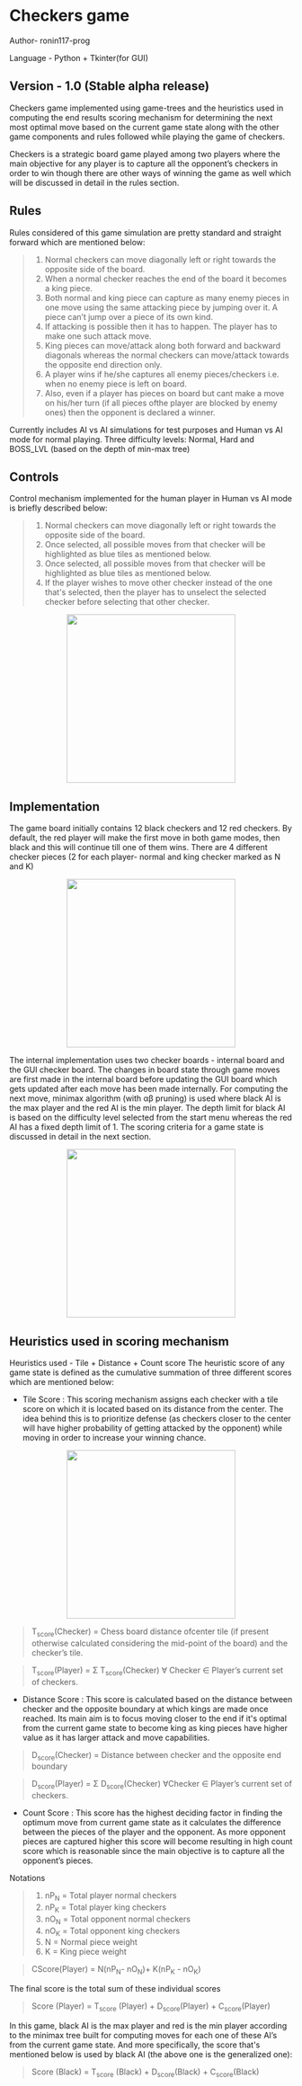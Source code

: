 # Checkers game
Author- ronin117-prog

Language - Python + Tkinter(for GUI)

## Version - 1.0 (Stable alpha release)

Checkers game implemented using game-trees and the heuristics used in computing the end results scoring mechanism for determining the next most optimal move based on the current game state along with the other game components and rules followed while playing the game of checkers.

Checkers is a strategic board game played among two players where the main objective for any player is to capture all the opponent’s checkers in order to win though there are other ways of winning the game as well which will be discussed in detail in the rules section.

## Rules

Rules considered of this game simulation are pretty standard and straight forward which are mentioned below:
> 1. Normal checkers can move diagonally left or right towards the opposite side of the board.
> 2. When a normal checker reaches the end of the board it becomes a king piece.
> 3. Both normal and king piece can capture as many enemy pieces in one move using the same attacking piece by jumping over it. A piece can’t jump over a piece of its own kind.
> 4. If attacking is possible then it has to happen. The player has to make one such attack move.
> 5. King pieces can move/attack along both forward and backward diagonals whereas the normal checkers can move/attack towards the opposite end direction only.
> 6. A player wins if he/she captures all enemy pieces/checkers i.e. when no enemy piece is left on board.
> 7. Also, even if a player has pieces on board but cant make a move on his/her turn (if all pieces ofthe player are blocked by enemy ones) then the opponent is declared a winner.

Currently includes AI vs AI simulations for test purposes and Human vs AI mode for normal playing.
Three difficulty levels: Normal, Hard and BOSS_LVL (based on the depth of min-max tree)

## Controls

Control mechanism implemented for the human player in Human vs AI mode is briefly described below:
> 1. Normal checkers can move diagonally left or right towards the opposite side of the board.
> 2. Once selected, all possible moves from that checker will be highlighted as blue tiles as mentioned below.
> 3. Once selected, all possible moves from that checker will be highlighted as blue tiles as mentioned below.
> 4. If the player wishes to move other checker instead of the one that's selected, then the player has to unselect the selected checker before selecting that other checker.

<p align="center">
  <img width="300" height="300" src="https://user-images.githubusercontent.com/68694355/123746129-d72f5c80-d8ce-11eb-97ca-4b480c920e4f.PNG">
</p>

## Implementation

The game board initially contains 12 black checkers and 12 red checkers. By default, the red player will make the first move in both game modes, then black and this will continue till one of them wins. There are 4 different checker pieces (2 for each player- normal and king checker marked as N and K)

<p align="center">
  <img width="300" height="300" src="https://user-images.githubusercontent.com/68694355/123748709-304cbf80-d8d2-11eb-9299-3606cf5a7cc8.PNG">
</p>

The internal implementation uses two checker boards - internal board and the GUI checker board.
The changes in board state through game moves are first made in the internal board before updating the GUI board which gets updated after each move has been made internally.
For computing the next move, minimax algorithm (with αβ pruning) is used where black AI is the max player and the red AI is the min player. The depth
limit for black AI is based on the difficulty level selected from the start menu whereas the red AI has a fixed depth limit of 1. The scoring criteria for a game state is discussed in detail in the next section.

<p align="center">
  <img width="300" height="300" src="https://user-images.githubusercontent.com/68694355/123746459-4b6a0000-d8cf-11eb-9528-ddd72b370a4d.PNG">
</p>

## Heuristics used in scoring mechanism

Heuristics used - Tile + Distance + Count score
The heuristic score of any game state is defined as the cumulative summation of three different scores which are mentioned below:
- Tile Score : This scoring mechanism assigns each checker with a tile score on which it is located based on its distance from the center. The idea behind this is to prioritize defense (as checkers closer to the center will have higher probability of getting attacked by the opponent) while moving in order to increase your winning chance.

<p align="center">
  <img width="300" height="300" src="https://user-images.githubusercontent.com/68694355/123748390-c46a5700-d8d1-11eb-86e5-2aa81fcab3df.PNG">
</p>

> T<sub>score</sub>(Checker) = Chess board distance ofcenter tile (if present otherwise calculated considering the mid-point of the board) and the checker’s tile.

> T<sub>score</sub>(Player) =  Σ T<sub>score</sub>(Checker) ∀ Checker ∈ Player’s current set of checkers.

- Distance Score : This score is calculated based on the distance between checker and the opposite boundary at which kings are made once reached. Its main aim is to focus moving closer to the end if it's optimal from the current game state to become king as king pieces have higher value as it has larger attack and move capabilities.

> D<sub>score</sub>(Checker) = Distance between checker and the opposite end boundary

> D<sub>score</sub>(Player) = Σ D<sub>score</sub>(Checker) ∀Checker ∈ Player’s current set of checkers.

- Count Score : This score has the highest deciding factor in finding the optimum move from current game state as it calculates the difference between the pieces of the player and the opponent. As more opponent pieces are captured higher this score will become resulting in high count score which is reasonable since the main objective is to capture all the opponent’s pieces.

Notations 
> 1. nP<sub>N</sub> = Total player normal checkers
> 2. nP<sub>K</sub> = Total player king checkers
> 3. nO<sub>N</sub> = Total opponent normal checkers
> 4. nO<sub>K</sub> = Total opponent king checkers
> 5. N = Normal piece weight
> 6. K = King piece weight

> CScore(Player) = N(nP<sub>N</sub>- nO<sub>N</sub>)+ K(nP<sub>K</sub> - nO<sub>K</sub>)

The final score is the total sum of these individual
scores 
> Score (Player) = T<sub>score</sub> (Player) + D<sub>score</sub>(Player) + C<sub>score</sub>(Player)

In this game, black AI is the max player and red is the min player according to the minimax tree built for computing moves for each one of these AI’s from the current game state. And more specifically, the score that's mentioned below is used by black AI (the above one is the generalized one):

> Score (Black) = T<sub>score</sub> (Black) + D<sub>score</sub>(Black) + C<sub>score</sub>(Black)
